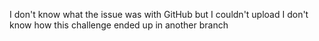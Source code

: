 I don't know what the issue was with GitHub but I couldn't upload
I don't know how this challenge ended up in another branch
